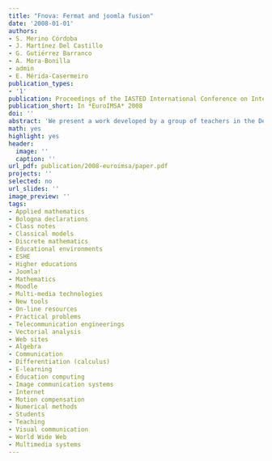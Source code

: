 ```yaml
---
title: "Fnova: Fermat and joomla fusion"
date: '2008-01-01'
authors:
- S. Merino Córdoba
- J. Martínez Del Castillo
- G. Gutiérrez Barranco
- A. Mora-Bonilla
- admin
- E. Mérida-Casermeiro
publication_types: 
- '1'
publication: Proceedings of the IASTED International Conference on Internet and Multimedia Systems and Applications and Visual Communications, _pp. 15-20_
publication_short: In *EuroIMSA* 2008
doi: ''
abstract: 'We present a work developed by a group of teachers in the Department of Applied Mathematics at the University of Malaga. Since 2002, FERMAT Project has  become an important meeting point between teachers and students for the subjects  of Numerical Methods, Algebra, Calculus, Vectorial Analysis, Differential Equations  and Discrete Mathematics in the degree of Telecommunication Engineering. Our main  goal was the development of an educational environment complementary to the classical  model of teaching, in order to get a gradual adaptation to the European Space for  Higher Education (ESHE) according to Bologna Declaration. Our method consists on  theoretical lessons using multimedia technologies and also practical sessions in  the laboratories. In these sessions the students solve practical problems with the  aid of the computer. On the other hand, we offer access to the resources in our  website (class notes, proposed and solved problems...), an also to on-line resources:  mail, forum, chat, videoconference... In a first step we create FERMAT website including  some resources that can be useful for students. The suggestions of these students  have been helpful for the development of the last version, named FNOVA. Thanks  to these suggestions we have introduced important improvements in this version of our new tool. These are those that we present in this paper.'
math: yes
highlight: yes
header:
  image: ''
  caption: ''
url_pdf: publication/2008-euroimsa/paper.pdf
projects: ''
selected: no
url_slides: ''
image_preview: ''
tags:
- Applied mathematics
- Bologna declarations
- Class notes
- Classical models
- Discrete mathematics
- Educational environments
- ESHE
- Higher educations
- Joomla!
- Mathematics
- Moodle
- Multi-media technologies
- New tools
- On-line resources
- Practical problems
- Telecommunication engineerings
- Vectorial analysis
- Web sites
- Algebra
- Communication
- Differentiation (calculus)
- E-learning
- Education computing
- Image communication systems
- Internet
- Motion compensation
- Numerical methods
- Students
- Teaching
- Visual communication
- World Wide Web
- Multimedia systems
---
```


